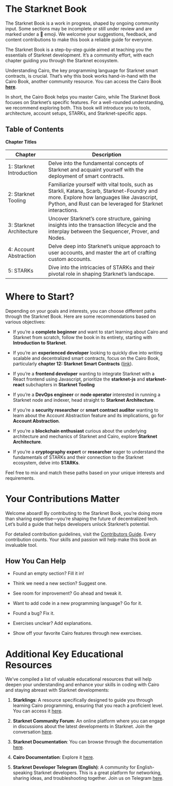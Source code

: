 # The Starknet Book

The Starknet Book is a work in progress, shaped by ongoing community
input. Some sections may be incomplete or still under review and are
marked under a 🚧 emoji. We welcome your suggestions, feedback, and
content contributions to make this book a reliable guide for everyone.

The Starknet Book is a step-by-step guide aimed at teaching you the
essentials of Starknet development. It’s a community effort, with each
chapter guiding you through the Starknet ecosystem.

Understanding Cairo, the key programming language for Starknet smart
contracts, is crucial. That’s why this book works hand-in-hand with the
Cairo Book, another community resource. You can access the Cairo Book
[**here**](https://book.cairo-lang.org/).

In short, the Cairo Book helps you master Cairo, while The Starknet Book
focuses on Starknet’s specific features. For a well-rounded
understanding, we recommend exploring both. This book will introduce you
to tools, architecture, account setups, STARKs, and Starknet-specific
apps.

## Table of Contents

**Chapter Titles**

| Chapter                  | Description                                                                                                                                                                                           |
| ------------------------ | ----------------------------------------------------------------------------------------------------------------------------------------------------------------------------------------------------- |
| 1: Starknet Introduction | Delve into the fundamental concepts of Starknet and acquaint yourself with the deployment of smart contracts.                                                                                         |
| 2: Starknet Tooling      | Familiarize yourself with vital tools, such as Starkli, Katana, Scarb, Starknet-Foundry and more. Explore how languages like Javascript, Python, and Rust can be leveraged for Starknet interactions. |
| 3: Starknet Architecture | Uncover Starknet’s core structure, gaining insights into the transaction lifecycle and the interplay between the Sequencer, Prover, and Nodes.                                                        |
| 4: Account Abstraction   | Delve deep into Starknet’s unique approach to user accounts, and master the art of crafting custom accounts.                                                                                          |
| 5: STARKs                | Dive into the intricacies of STARKs and their pivotal role in shaping Starknet’s landscape.                                                                                                           |

# Where to Start?

Depending on your goals and interests, you can choose different paths
through the Starknet Book. Here are some recommendations based on
various objectives:

- If you’re a **complete beginner** and want to start learning about
  Cairo and Starknet from scratch, follow the book in its entirety,
  starting with **Introduction to Starknet**.

- If you’re an **experienced developer** looking to quickly dive into
  writing scalable and decentralized smart contracts, focus on the
  Cairo Book, particularly **chapter 12: Starknet Smart Contracts**
  ([link](https://book.cairo-lang.org/ch99-00-starknet-smart-contracts.html)).

- If you’re a **frontend developer** wanting to integrate Starknet
  with a React frontend using Javascript, prioritize the
  **starknet-js** and **starknet-react** subchapters in **Starknet
  Tooling**

- If you’re a **DevOps engineer** or **node operator** interested in
  running a Starknet node and indexer, head straight to **Starknet
  Architecture**.

- If you’re a **security researcher** or **smart contract auditor**
  wanting to learn about the Account Abstraction feature and its
  implications, go for **Account Abstraction**.

- If you’re a **blockchain enthusiast** curious about the underlying
  architecture and mechanics of Starknet and Cairo, explore **Starknet
  Architecture**.

- If you’re a **cryptography expert** or **researcher** eager to
  understand the fundamentals of STARKs and their connection to the
  Starknet ecosystem, delve into **STARKs**.

Feel free to mix and match these paths based on your unique interests
and requirements.

# Your Contributions Matter

Welcome aboard! By contributing to the Starknet Book, you’re doing more
than sharing expertise—you’re shaping the future of decentralized tech.
Let’s build a guide that helps developers unlock Starknet’s potential.

For detailed contribution guidelines, visit the [Contributors
Guide](https://github.com/starknet-edu/starknetbook/blob/main/CONTRIBUTING.adoc).
Every contribution counts. Your skills and passion will help make this
book an invaluable tool.

## How You Can Help

- Found an empty section? Fill it in!

- Think we need a new section? Suggest one.

- See room for improvement? Go ahead and tweak it.

- Want to add code in a new programming language? Go for it.

- Found a bug? Fix it.

- Exercises unclear? Add explanations.

- Show off your favorite Cairo features through new exercises.

# Additional Key Educational Resources

We’ve compiled a list of valuable educational resources that will help
deepen your understanding and enhance your skills in coding with Cairo
and staying abreast with Starknet developments:

1.  **Starklings**: A resource specifically designed to guide you
    through learning Cairo programming, ensuring that you reach a
    proficient level. You can access it
    [here](https://github.com/shramee/starklings-cairo1).

2.  **Starknet Community Forum**: An online platform where you can
    engage in discussions about the latest developments in Starknet.
    Join the conversation [here](https://community.starknet.io/).

3.  **Starknet Documentation**: You can browse through the documentation
    [here](https://docs.starknet.io/).

4.  **Cairo Documentation**: Explore it
    [here](https://www.cairo-lang.org/docs).

5.  **Starknet Developer Telegram (English)**: A community for
    English-speaking Starknet developers. This is a great platform for
    networking, sharing ideas, and troubleshooting together. Join us on
    Telegram [here](https://t.me/starknetna).
